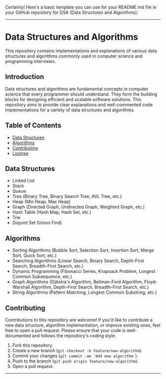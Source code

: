 Certainly! Here's a basic template you can use for your README.md file in your GitHub repository for DSA (Data Structures and Algorithms):

---

# Data Structures and Algorithms

This repository contains implementations and explanations of various data structures and algorithms commonly used in computer science and programming interviews.

## Introduction

Data structures and algorithms are fundamental concepts in computer science that every programmer should understand. They form the building blocks for designing efficient and scalable software solutions. This repository aims to provide clear explanations and well-commented code implementations for a variety of data structures and algorithms.

## Table of Contents

- [Data Structures](#data-structures)
- [Algorithms](#algorithms)
- [Contributing](#contributing)
- [License](#license)

## Data Structures

- Linked List
- Stack
- Queue
- Tree (Binary Tree, Binary Search Tree, AVL Tree, etc.)
- Heap (Min Heap, Max Heap)
- Graph (Directed Graph, Undirected Graph, Weighted Graph, etc.)
- Hash Table (Hash Map, Hash Set, etc.)
- Trie
- Disjoint Set (Union Find)

## Algorithms

- Sorting Algorithms (Bubble Sort, Selection Sort, Insertion Sort, Merge Sort, Quick Sort, etc.)
- Searching Algorithms (Linear Search, Binary Search, Depth-First Search, Breadth-First Search, etc.)
- Dynamic Programming (Fibonacci Series, Knapsack Problem, Longest Common Subsequence, etc.)
- Graph Algorithms (Dijkstra's Algorithm, Bellman-Ford Algorithm, Floyd-Warshall Algorithm, Depth-First Search, Breadth-First Search, etc.)
- String Algorithms (Pattern Matching, Longest Common Substring, etc.)

## Contributing

Contributions to this repository are welcome! If you'd like to contribute a new data structure, algorithm implementation, or improve existing ones, feel free to open a pull request. Please ensure that your code is well-documented and follows the repository's coding style.

1. Fork this repository.
2. Create a new branch (`git checkout -b feature/new-algorithm`).
3. Commit your changes (`git commit -am 'Add new algorithm'`).
4. Push to the branch (`git push origin feature/new-algorithm`).
5. Open a pull request.


---


